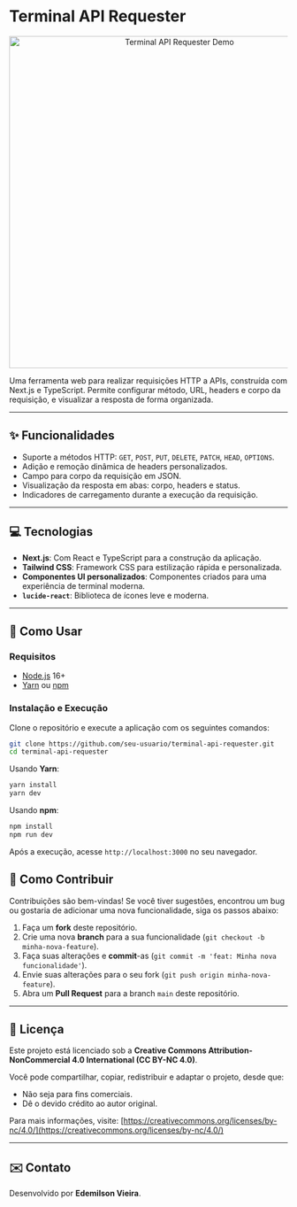 
# Terminal API Requester

<p align="center">
  <img src="https://i.imgur.com/gbDN6sR.png" alt="Terminal API Requester Demo" width="600">
</p>

Uma ferramenta web para realizar requisições HTTP a APIs, construída com Next.js e TypeScript. Permite configurar método, URL, headers e corpo da requisição, e visualizar a resposta de forma organizada.

---

## ✨ Funcionalidades

- Suporte a métodos HTTP: `GET`, `POST`, `PUT`, `DELETE`, `PATCH`, `HEAD`, `OPTIONS`.
- Adição e remoção dinâmica de headers personalizados.
- Campo para corpo da requisição em JSON.
- Visualização da resposta em abas: corpo, headers e status.
- Indicadores de carregamento durante a execução da requisição.

---

## 💻 Tecnologias

- **Next.js**: Com React e TypeScript para a construção da aplicação.
- **Tailwind CSS**: Framework CSS para estilização rápida e personalizada.
- **Componentes UI personalizados**: Componentes criados para uma experiência de terminal moderna.
- **`lucide-react`**: Biblioteca de ícones leve e moderna.

---

## 🚀 Como Usar

### Requisitos

- [Node.js](https://nodejs.org/en/) 16+
- [Yarn](https://yarnpkg.com/) ou [npm](https://www.npmjs.com/)

### Instalação e Execução

Clone o repositório e execute a aplicação com os seguintes comandos:

```bash
git clone https://github.com/seu-usuario/terminal-api-requester.git
cd terminal-api-requester
````

Usando **Yarn**:

```bash
yarn install
yarn dev
```

Usando **npm**:

```bash
npm install
npm run dev
```

Após a execução, acesse `http://localhost:3000` no seu navegador.


## 🤝 Como Contribuir

Contribuições são bem-vindas\! Se você tiver sugestões, encontrou um bug ou gostaria de adicionar uma nova funcionalidade, siga os passos abaixo:

1.  Faça um **fork** deste repositório.
2.  Crie uma nova **branch** para a sua funcionalidade (`git checkout -b minha-nova-feature`).
3.  Faça suas alterações e **commit**-as (`git commit -m 'feat: Minha nova funcionalidade'`).
4.  Envie suas alterações para o seu fork (`git push origin minha-nova-feature`).
5.  Abra um **Pull Request** para a branch `main` deste repositório.

-----

## 📄 Licença

Este projeto está licenciado sob a **Creative Commons Attribution-NonCommercial 4.0 International (CC BY-NC 4.0)**.

Você pode compartilhar, copiar, redistribuir e adaptar o projeto, desde que:

  - Não seja para fins comerciais.
  - Dê o devido crédito ao autor original.

Para mais informações, visite: [https://creativecommons.org/licenses/by-nc/4.0/](https://creativecommons.org/licenses/by-nc/4.0/)

-----

## ✉️ Contato

Desenvolvido por **Edemilson Vieira**.
